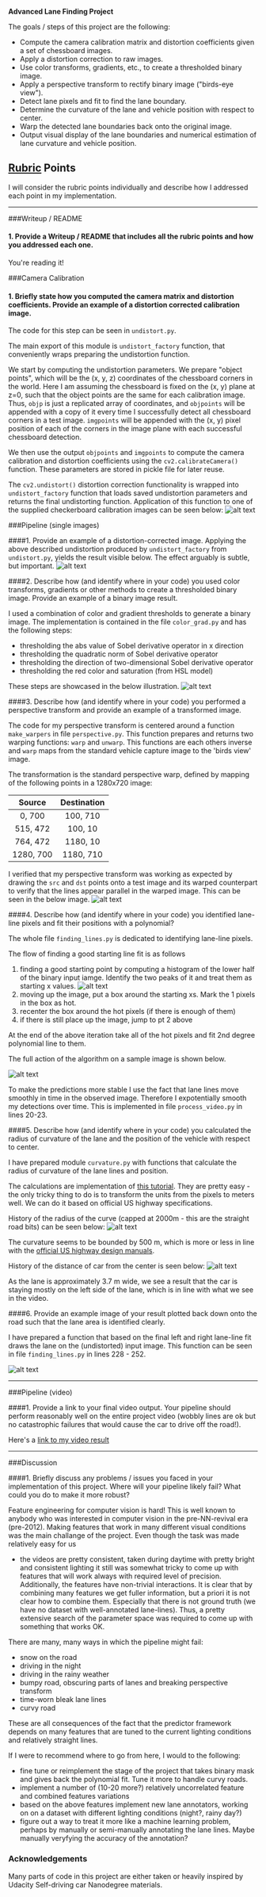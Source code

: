 **Advanced Lane Finding Project**

The goals / steps of this project are the following:

* Compute the camera calibration matrix and distortion coefficients given a set
  of chessboard images.
* Apply a distortion correction to raw images.
* Use color transforms, gradients, etc., to create a thresholded binary image.
* Apply a perspective transform to rectify binary image ("birds-eye view").
* Detect lane pixels and fit to find the lane boundary.
* Determine the curvature of the lane and vehicle position with respect to center.
* Warp the detected lane boundaries back onto the original image.
* Output visual display of the lane boundaries and numerical estimation of lane curvature and vehicle position.

[//]: # (Image References)

[image_undist]: ./img/writeup/calibration_checkerboard.jpg "Undistorted checkerboard"
[image_car_undist]: ./img/writeup/calibration_car.jpg "Undistorted car capture image"
[image_thresh]: ./img/writeup/thresholding.jpg "Thresholding pipeline"
[image_perspective]: ./img/writeup/warping.jpg "Perspective warping"
[image_hist]: ./img/writeup/hist.jpg "Histogram of lower part of binary mask"
[image_lane_finding]: ./img/writeup/lane_finding.jpg "Visualization of the lane line finding algorthitm"
[image_full]: ./img/writeup/full_output.jpg "Full pipeline effect"
[image_dist_from_center]: ./img/writeup/dist_from_center.jpg "Implied distance of car from center"
[image_curvature]: ./img/writeup/curvatures.jpg "Implied curvature"

## [Rubric](https://review.udacity.com/#!/rubrics/571/view) Points
I will consider the rubric points individually and describe how I addressed each point in my implementation.  

---
###Writeup / README

#### 1. Provide a Writeup / README that includes all the rubric points and how you addressed each one.
You're reading it!

###Camera Calibration

#### 1. Briefly state how you computed the camera matrix and distortion coefficients. Provide an example of a distortion corrected calibration image.

The code for this step can be seen in `undistort.py`.

The main export of this module is `undistort_factory` function,
that conveniently wraps preparing the undistortion function.

We start by computing the undistortion parameters.
We prepare "object points", which will be the (x, y, z) coordinates
of the chessboard corners in the world. Here I am assuming the chessboard is
fixed on the (x, y) plane at z=0, such that the object points are the same for
each calibration image.  Thus, `objp` is just a replicated array of
coordinates, and `objpoints` will be appended with a copy of it every time I
successfully detect all chessboard corners in a test image.  `imgpoints` will
be appended with the (x, y) pixel position of each of the corners in the image
plane with each successful chessboard detection.  

We then use the output `objpoints` and `imgpoints` to compute the camera
calibration and distortion coefficients using the `cv2.calibrateCamera()`
function. These parameters are stored in pickle file for later reuse.

The `cv2.undistort()` distortion correction functionality is wrapped into
`undistort_factory` function that loads saved undistortion parameters and
returns the final undistorting function.  Application of this function to one
of the supplied checkerboard calibration images can be seen below:
![alt text][image_undist]

###Pipeline (single images)

####1. Provide an example of a distortion-corrected image.
Applying the above described undistortion produced by `undistort_factory` from 
`undistort.py`, yields the result visible below. The effect arguably is subtle, but important.
![alt text][image_car_undist]

####2. Describe how (and identify where in your code) you used color transforms, gradients or other methods to create a thresholded binary image.  Provide an example of a binary image result.


I used a combination of color and gradient thresholds to generate a binary
image. The implementation is contained in the file `color_grad.py` and has the
following steps:
  - thresholding the abs value of Sobel derivative operator in x direction
  - thresholding the quadratic norm of Sobel derivative operator
  - thresholding the direction of two-dimensional Sobel derivative operator
  - thresholding the red color and saturation (from HSL model)

These steps are showcased in the below illustration.
![alt text][image_thresh]

####3. Describe how (and identify where in your code) you performed a perspective transform and provide an example of a transformed image.

The code for my perspective transform is centered around a function
`make_warpers` in file `perspective.py`. This function prepares and returns two
warping functions: `warp` and `unwarp`. This functions are each others inverse
and `warp` maps from the standard vehicle capture image to the 'birds view'
image.

The transformation is the standard perspective warp, defined by mapping of the
following points in a 1280x720 image:

| Source        | Destination   | 
|:-------------:|:-------------:| 
| 0, 700        | 100, 710      | 
| 515, 472      | 100, 10       |
| 764, 472      | 1180, 10      |
| 1280, 700     | 1180, 710     |

I verified that my perspective transform was working as expected by drawing the
`src` and `dst` points onto a test image and its warped counterpart to verify
that the lines appear parallel in the warped image. This can be seen in the
below image.
![alt text][image_perspective]

####4. Describe how (and identify where in your code) you identified lane-line pixels and fit their positions with a polynomial?

The whole file `finding_lines.py` is dedicated to identifying lane-line pixels.

The flow of finding a good starting line fit is as follows
  1. finding a good starting point by computing a histogram of the lower half of the 
    binary input iamge. Identify the two peaks of it and treat them as starting x values.
![alt text][image_hist]
  2. moving up the image, put a box around the starting xs. Mark the 1 pixels in the box as hot.
  3. recenter the box around the hot pixels (if there is enough of them)
  4. if there is still place up the image, jump to pt 2 above

At the end of the above iteration take all of the hot pixels and fit 2nd degree
polynomial line to them.

The full action of the algorithm on a sample image is shown below.

![alt text][image_lane_finding]

To make the predictions more stable I use the fact that lane lines move smoothly in time
in the observed image. Therefore I expotentially smooth my detections over time. This
is implemented in file `process_video.py` in lines 20-23.


####5. Describe how (and identify where in your code) you calculated the radius
of curvature of the lane and the position of the vehicle with respect to
center.

I have prepared module `curvature.py` with functions that calculate the radius
of curvature of the lane lines and position.

The calculations are implementation of
 [this tutorial](http://www.intmath.com/applications-differentiation/8-radius-curvature.php).
They are pretty easy - the only tricky thing to do is to transform the units from
the pixels to meters well. We can do it based on official US highway specifications.

History of the radius of the curve (capped at 2000m - this are the straight
road bits) can be seen below:
![alt text][image_curvature]

The curvature seems to be bounded by 500 m, which is more or less in line with the
[official US highway design manuals](http://onlinemanuals.txdot.gov/txdotmanuals/rdw/Table_2-3_m.pdf).


History of the distance of car from the center is seen below:
![alt text][image_dist_from_center]

As the lane is approximately 3.7 m wide, we see a result that the car is
staying mostly on the left side of the lane, which is in line with what we see
in the video.


####6. Provide an example image of your result plotted back down onto the road such that the lane area is identified clearly.

I have prepared a function that based on the final left and right lane-line fit 
draws the lane on the (undistorted) input image. This function can be seen in file
`finding_lines.py` in lines 228 - 252.


![alt text][image_full]

---

###Pipeline (video)

####1. Provide a link to your final video output.  Your pipeline should perform reasonably well on the entire project video (wobbly lines are ok but no catastrophic failures that would cause the car to drive off the road!).

Here's a [link to my video result](https://youtu.be/J0MC0WAXLMI)

---

###Discussion

####1. Briefly discuss any problems / issues you faced in your implementation of this project.  Where will your pipeline likely fail?  What could you do to make it more robust?

Feature engineering for computer vision is hard!  This is well known to anybody
who was interested in computer vision in the pre-NN-revival era (pre-2012).
Making features that work in many different visual conditions was the main
challange of the project.  Even though the task was made relatively easy for us
- the videos are pretty consistent, taken during daytime with pretty bright and
  consistent lighting it still was somewhat tricky to come up with features
that will work always with required level of precision.  Additionally, the
features have non-trivial interactions. It is clear that by combining many
features we get fuller information, but a priori it is not clear how to combine
them.  Especially that there is not ground truth (we have no dataset with
well-annotated lane-lines).  Thus, a pretty extensive search of the parameter
space was required to come up with something that works OK.


There are many, many ways in which the pipeline might fail:
  - snow on the road
  - driving in the night
  - driving in the rainy weather
  - bumpy road, obscuring parts of lanes and breaking perspective transform
  - time-worn bleak lane lines
  - curvy road


These are all consequences of the fact that the predictor framework depends on 
many features that are tuned to the current lighting conditions and relatively
straight lines.

If I were to recommend where to go from here, I would to the following:
  - fine tune or reimplement the stage of the project that takes binary mask
    and gives back the polynomial fit. Tune it more to handle curvy roads.
  - implement a number of (10-20 more?) relatively uncorrelated feature 
    and combined features variations
  - based on the above features implement new lane annotators, working on
    on a dataset with different lighting conditions (night?, rainy day?)
  - figure out a way to treat it more like a machine learning problem, perhaps
    by manually or semi-manually annotating the lane lines. Maybe manually 
    veryfying the accuracy of the annotation?

### Acknowledgements
Many parts of code in this project are either taken or heavily inspired by 
Udacity Self-driving car Nanodegree materials.
